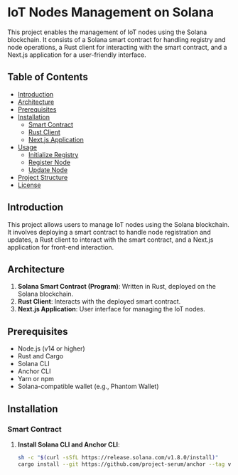 # IoT Nodes Management on Solana

This project enables the management of IoT nodes using the Solana blockchain. It consists of a Solana smart contract for handling registry and node operations, a Rust client for interacting with the smart contract, and a Next.js application for a user-friendly interface.

## Table of Contents

- [Introduction](#introduction)
- [Architecture](#architecture)
- [Prerequisites](#prerequisites)
- [Installation](#installation)
  - [Smart Contract](#smart-contract)
  - [Rust Client](#rust-client)
  - [Next.js Application](#nextjs-application)
- [Usage](#usage)
  - [Initialize Registry](#initialize-registry)
  - [Register Node](#register-node)
  - [Update Node](#update-node)
- [Project Structure](#project-structure)
- [License](#license)

## Introduction

This project allows users to manage IoT nodes using the Solana blockchain. It involves deploying a smart contract to handle node registration and updates, a Rust client to interact with the smart contract, and a Next.js application for front-end interaction.

## Architecture

1. **Solana Smart Contract (Program)**: Written in Rust, deployed on the Solana blockchain.
2. **Rust Client**: Interacts with the deployed smart contract.
3. **Next.js Application**: User interface for managing the IoT nodes.

## Prerequisites

- Node.js (v14 or higher)
- Rust and Cargo
- Solana CLI
- Anchor CLI
- Yarn or npm
- Solana-compatible wallet (e.g., Phantom Wallet)

## Installation

### Smart Contract

1. **Install Solana CLI and Anchor CLI**:
   ```sh
   sh -c "$(curl -sSfL https://release.solana.com/v1.8.0/install)"
   cargo install --git https://github.com/project-serum/anchor --tag v0.18.0 anchor-cli --locked
